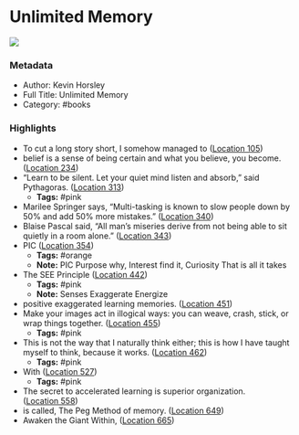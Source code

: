 # Unlimited Memory

![](https://images-na.ssl-images-amazon.com/images/I/513g%2Bbu9OdL._SL200_.jpg)

### Metadata

- Author: Kevin Horsley
- Full Title: Unlimited Memory
- Category: #books

### Highlights

- To cut a long story short, I somehow managed to ([Location 105](https://readwise.io/to_kindle?action=open&asin=B00I3QS1XQ&location=105))
- belief is a sense of being certain and what you believe, you become. ([Location 234](https://readwise.io/to_kindle?action=open&asin=B00I3QS1XQ&location=234))
- “Learn to be silent. Let your quiet mind listen and absorb,” said Pythagoras. ([Location 313](https://readwise.io/to_kindle?action=open&asin=B00I3QS1XQ&location=313))
    - **Tags:** #pink
- Marilee Springer says, “Multi-tasking is known to slow people down by 50% and add 50% more mistakes.” ([Location 340](https://readwise.io/to_kindle?action=open&asin=B00I3QS1XQ&location=340))
- Blaise Pascal said, “All man’s miseries derive from not being able to sit quietly in a room alone.” ([Location 343](https://readwise.io/to_kindle?action=open&asin=B00I3QS1XQ&location=343))
- PIC ([Location 354](https://readwise.io/to_kindle?action=open&asin=B00I3QS1XQ&location=354))
    - **Tags:** #orange
    - **Note:** PIC Purpose why, Interest find it, Curiosity That is all it takes
- The SEE Principle ([Location 442](https://readwise.io/to_kindle?action=open&asin=B00I3QS1XQ&location=442))
    - **Tags:** #pink
    - **Note:** Senses Exaggerate Energize
- positive exaggerated learning memories. ([Location 451](https://readwise.io/to_kindle?action=open&asin=B00I3QS1XQ&location=451))
- Make your images act in illogical ways: you can weave, crash, stick, or wrap things together. ([Location 455](https://readwise.io/to_kindle?action=open&asin=B00I3QS1XQ&location=455))
    - **Tags:** #pink
- This is not the way that I naturally think either; this is how I have taught myself to think, because it works. ([Location 462](https://readwise.io/to_kindle?action=open&asin=B00I3QS1XQ&location=462))
    - **Tags:** #pink
- With ([Location 527](https://readwise.io/to_kindle?action=open&asin=B00I3QS1XQ&location=527))
    - **Tags:** #pink
- The secret to accelerated learning is superior organization. ([Location 558](https://readwise.io/to_kindle?action=open&asin=B00I3QS1XQ&location=558))
- is called, The Peg Method of memory. ([Location 649](https://readwise.io/to_kindle?action=open&asin=B00I3QS1XQ&location=649))
- Awaken the Giant Within, ([Location 665](https://readwise.io/to_kindle?action=open&asin=B00I3QS1XQ&location=665))
